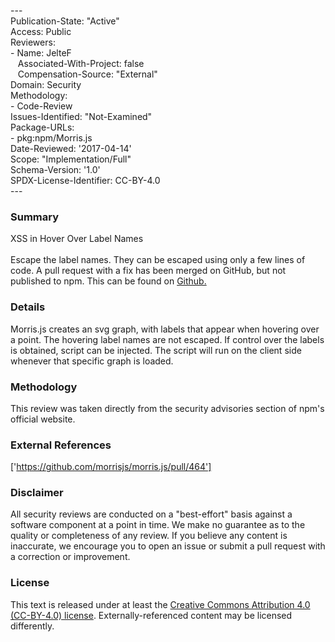---<br>Publication-State: "Active"<br>Access: Public<br>Reviewers:<br>- Name: JelteF<br>&nbsp;&nbsp;&nbsp;Associated-With-Project: false<br>&nbsp;&nbsp;&nbsp;Compensation-Source: "External"<br>Domain: Security<br>Methodology:<br>- Code-Review<br>Issues-Identified: "Not-Examined"<br>Package-URLs:<br>- pkg:npm/Morris.js<br>Date-Reviewed: '2017-04-14'<br>Scope: "Implementation/Full"<br>Schema-Version: '1.0'<br>SPDX-License-Identifier: CC-BY-4.0<br>---<br>
### Summary
XSS in Hover Over Label Names<br><br>Escape the label names. They can be escaped using only a few lines of code. A pull request with a fix has been merged on GitHub, but not published to npm. This can be found on [Github.](https://github.com/morrisjs/morris.js/commit/1c66cfc4ac7b23d324f131bec7739265887e30fc)
### Details
Morris.js creates an svg graph, with labels that appear when hovering over a point. The hovering label names are not escaped. If control over the labels is obtained, script can be injected. The script will run on the client side whenever that specific graph is loaded.
### Methodology
This review was taken directly from the security advisories section of npm's official website.
### External References
['https://github.com/morrisjs/morris.js/pull/464']
### Disclaimer
All security reviews are conducted on a "best-effort" basis against a software component at a point in time. We make no guarantee as to the quality or completeness of any review. If you believe any content is inaccurate, we encourage you to open an issue or submit a pull request with a correction or improvement.
### License
This text is released under at least the [Creative Commons Attribution 4.0 (CC-BY-4.0) license](https://creativecommons.org/licenses/by/4.0/legalcode.txt). Externally-referenced content may be licensed differently.
